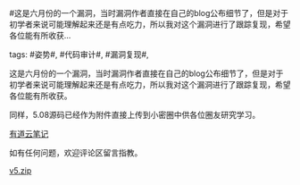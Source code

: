 #这是六月份的一个漏洞，当时漏洞作者直接在自己的blog公布细节了，但是对于初学者来说可能理解起来还是有点吃力，所以我对这个漏洞进行了跟踪复现，希望各位能有所收获...

tags: #姿势#, #代码审计#, #漏洞复现#, 

这是六月份的一个漏洞，当时漏洞作者直接在自己的blog公布细节了，但是对于初学者来说可能理解起来还是有点吃力，所以我对这个漏洞进行了跟踪复现，希望各位能有所收获。

同样，5.08源码已经作为附件直接上传到小密圈中供各位圈友研究学习。

[有道云笔记](http://note.youdao.com/share/?id=b23849077a8d13edde1838be16a443aa&type=note#/)

如有任何问题，欢迎评论区留言指教。

[v5.zip](/assets/15528112821552_v5.zip)

[comment]: <> (topic_id:15528844252212)

[comment]: <> (create_time:2017-07-19T14:32:13.911+0800)

[comment]: <> (topic_type:talk)

[comment]: <> (owner:518485442854_D_infinite)

